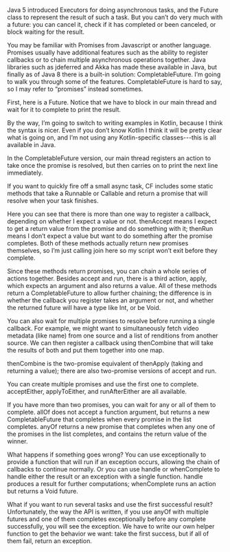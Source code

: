 Java 5 introduced Executors for doing asynchronous tasks, and the Future class
to represent the result of such a task. But you can’t do very much with a
future: you can cancel it, check if it has completed or been canceled, or block
waiting for the result.

You may be familiar with Promises from Javascript or another language. Promises
usually have additional features such as the ability to register callbacks or
to chain multiple asynchronous operations together. Java libraries such as
jdeferred and Akka has made these available in Java, but finally as of Java 8
there is a built-in solution: CompletableFuture. I’m going to walk you through
some of the features. CompletableFuture is hard to say, so I may refer to
“promises” instead sometimes.

First, here is a Future. Notice that we have to block in our main thread and
wait for it to complete to print the result.

By the way, I’m going to switch to writing examples in Kotlin, because I think
the syntax is nicer. Even if you don’t know Kotlin I think it will be pretty
clear what is going on, and I’m not using any Kotlin-specific classes---this is
all available in Java.

In the CompletableFuture version, our main thread registers an action to take
once the promise is resolved, but then carries on to print the next line
immediately.

If you want to quickly fire off a small async task, CF includes some static
methods that take a Runnable or Callable and return a promise that will resolve
when your task finishes.

Here you can see that there is more than one way to register a callback,
depending on whether I expect a value or not. thenAccept means I expect to get
a return value from the promise and do something with it; thenRun means I don’t
expect a value but want to do something after the promise completes. Both of
these methods actually return new promises themselves, so I’m just calling join
here so my script won’t exit before they complete.

Since these methods return promises, you can chain a whole series of actions
together. Besides accept and run, there is a third action, apply, which expects
an argument and also returns a value. All of these methods return a
CompletableFuture to allow further chaining; the difference is in whether the
callback you register takes an argument or not, and whether the returned future
will have a type like Int, or be Void.

You can also wait for multiple promises to resolve before running a single
callback. For example, we might want to simultaneously fetch video metadata
(like name) from one source and a list of renditions from another source. We
can then register a callback using thenCombine that will take the results of
both and put them together into one map.

thenCombine is the two-promise equivalent of thenApply (taking and returning a
value); there are also two-promise versions of accept and run.

You can create multiple promises and use the first one to complete.
acceptEither, applyToEither, and runAfterEither are all available.

If you have more than two promises, you can wait for any or all of them to
complete. allOf does not accept a function argument, but returns a new
CompletableFuture that completes when every promise in the list completes.
anyOf returns a new promise that completes when any one of the promises in the
list completes, and contains the return value of the winner.

What happens if something goes wrong? You can use exceptionally to provide a
function that will run if an exception occurs, allowing the chain of callbacks
to continue normally. Or you can use handle or whenComplete to handle either
the result or an exception with a single function. handle produces a result for
further computations; whenComplete runs an action but returns a Void future.

What if you want to run several tasks and use the first successful result?
Unfortunately, the way the API is written, if you use anyOf with multiple
futures and one of them completes exceptionally before any complete
successfully, you will see the exception. We have to write our own helper
function to get the behavior we want: take the first success, but if all of
them fail, return an exception.

